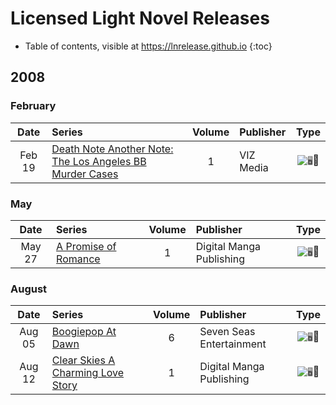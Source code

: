 # Licensed Light Novel Releases

- Table of contents, visible at https://lnrelease.github.io
{:toc}

## 2008

### February

Date|Series|Volume|Publisher|Type|
:---:|:---|:---:|:---|:---:|
Feb 19|[Death Note Another Note: The Los Angeles BB Murder Cases](https://www.viz.com/read/novel/death-note-another-note-the-los-angeles-bb-murder-cases-novel/product/1332/hardcover)|1|VIZ Media|<input class="spacer" alt="🖥️" type="image" disabled>📖|

### May

Date|Series|Volume|Publisher|Type|
:---:|:---|:---:|:---|:---:|
May 27|[A Promise of Romance](https://legacy.rightstufanime.com/Promise-of-Romance-A-Novel_3)|1|Digital Manga Publishing|<input class="spacer" alt="🖥️" type="image" disabled>📖|

### August

Date|Series|Volume|Publisher|Type|
:---:|:---|:---:|:---|:---:|
Aug 05|[Boogiepop At Dawn](https://sevenseasentertainment.com/books/boogiepop-at-dawn-novel-0/)|6|Seven Seas Entertainment|<input class="spacer" alt="🖥️" type="image" disabled>📖|
Aug 12|[Clear Skies A Charming Love Story](https://www.rightstufanime.com/Clear-Skies-A-Charming-Love-Story-Novel)|1|Digital Manga Publishing|<input class="spacer" alt="🖥️" type="image" disabled>📖|

